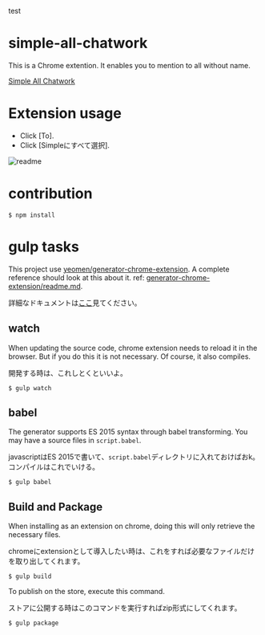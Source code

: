 test
# simple-all-chatwork

This is a Chrome extention.
It enables you to mention to all without name.

[Simple All Chatwork](https://chrome.google.com/webstore/detail/simple-all-chatwork/pdaoeafgcfegogliddglbpocnlbcjeoh)

# Extension usage

- Click [To].
- Click [Simpleにすべて選択]. 

![readme](https://cloud.githubusercontent.com/assets/7911481/22395697/edb68138-e588-11e6-9e5e-f21a3560e9ee.png)

# contribution

```
$ npm install
```

# gulp tasks
This project use [yeomen/generator-chrome-extension](https://github.com/yeoman/generator-chrome-extension).
A complete reference should look at this about it.
ref: [generator-chrome-extension/readme.md](https://github.com/yeoman/generator-chrome-extension/blob/master/readme.md).

詳細なドキュメントは[ここ](https://github.com/yeoman/generator-chrome-extension/blob/master/readme.md)見てください。

## watch
When updating the source code, chrome extension needs to reload it in the browser.
But if you do this it is not necessary.
Of course, it also compiles.

開発する時は、これしとくといいよ。

```
$ gulp watch
```

## babel
The generator supports ES 2015 syntax through babel transforming.
You may have a source files in `script.babel`.

javascriptはES 2015で書いて、`script.babel`ディレクトリに入れておけばおk。
コンパイルはこれでいける。

```
$ gulp babel
```

## Build and Package
When installing as an extension on chrome, doing this will only retrieve the necessary files.

chromeにextensionとして導入したい時は、これをすれば必要なファイルだけを取り出してくれます。

```
$ gulp build
```

To publish on the store, execute this command.

ストアに公開する時はこのコマンドを実行すればzip形式にしてくれます。

```
$ gulp package
```

